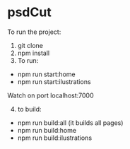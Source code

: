 # psdCut

To run the project:

1. git clone
2. npm install
3. To run:
- npm run start:home
- npm run start:ilustrations

Watch on port localhost:7000

4. to build:

- npm run build:all (it builds all pages)
- npm run build:home
- npm run build:ilustrations

